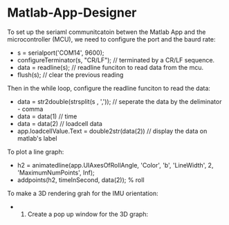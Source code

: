 # Matlab-App-Designer

To set up the seriaml communitcatoin betwen the Matlab App and the microcontroller (MCU), we need to configure the port and the baurd rate:
- s = serialport('COM14', 9600);
- configureTerminator(s, "CR/LF"); // terminated by a CR/LF sequence.
- data = readline(s); // readline funciton to read data from the mcu.
- flush(s); // clear the previous reading

Then in the while loop, configure the readline funciton to read the data:

- data = str2double(strsplit(s , ',')); // seperate the data by the deliminator - comma
- data = data(1) // time 
- data = data(2) // loadcell data
- app.loadcellValue.Text = double2str(data(2)) // display the data on matlab's label

To plot a line graph:

- h2 = animatedline(app.UIAxesOfRollAngle, 'Color', 'b', 'LineWidth', 2, 'MaximumNumPoints', Inf);
- addpoints(h2, timeInSecond, data(2)); % roll

To make a 3D rendering grah for the IMU orientation:
- 1. Create a pop up window for the 3D graph: 

